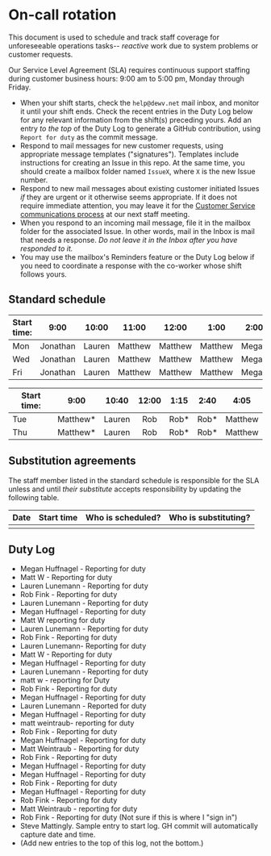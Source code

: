 # On-call rotation

This document is used to schedule and track staff coverage for unforeseeable operations tasks-- *reactive* work due to system problems or customer requests.

Our Service Level Agreement (SLA) requires continuous support staffing during customer business hours: 9:00 am to 5:00 pm, Monday through Friday. 

- When your shift starts, check the `help@dewv.net` mail inbox, and monitor it until your shift ends. Check the recent entries in the Duty Log below for any relevant information from the shift(s) preceding yours. Add an entry *to the top* of the Duty Log to generate a GitHub contribution, using `Report for duty` as the commit message.
- Respond to mail messages for new customer requests, using appropriate message templates ("signatures"). Templates include instructions for creating an Issue in this repo. At the same time, you should create a mailbox folder named `IssueX`, where `X` is the new Issue number.
- Respond to new mail messages about existing customer initiated Issues *if* they are urgent or it otherwise seems appropriate. If it does not require immediate attention, you may leave it for the [Customer Service communications process](https://github.com/dewv/procedures/blob/master/customerServiceCommunications.md) at our next staff meeting.
- When you respond to an incoming mail message, file it in the mailbox folder for the associated Issue. In other words, mail in the Inbox is mail that needs a response. *Do not leave it in the Inbox after you have responded to it.*
- You may use the mailbox's Reminders feature or the Duty Log below if you need to coordinate a response with the co-worker whose shift follows yours.

## Standard schedule

| Start time: | 9:00 |  10:00  | 11:00 | 12:00 |  1:00  | 2:00 |  3:00  |  4:00   |
| ----------- | :--: | :-----: | :---: | :---: | :----: | :--: | :----: | :-----: |
| Mon         | Jonathan | Lauren    |  Matthew    | Matthew| Matthew | Megan| Lauren |Jonathan |
| Wed         | Jonathan | Lauren    |  Matthew    | Matthew| Matthew | Megan| Lauren |Jonathan |
| Fri         | Jonathan | Lauren    |  Matthew    | Matthew| Matthew | Megan| Lauren |Jonathan |


| Start time: |  9:00   | 10:40 | 12:00 |  1:15  |  2:40  |  4:05  |
| ----------- | :-----: | :---: | :---: | :----: | :----: | :----: |
| Tue         | Matthew*        | Lauren      | Rob      |  Rob*      |  Rob*     | Matthew       |
| Thu         | Matthew*        | Lauren      | Rob      |  Rob*      |  Rob*     | Matthew       |

## Substitution agreements

The staff member listed in the standard schedule is responsible for the SLA unless and until *their substitute* accepts responsibility by updating the following table.

| Date | Start time | Who is scheduled? | Who is substituting? |
| ---- | ---- | ----- | ----- |
|      |      |       |       |

## Duty Log

- Megan Huffnagel - Reporting for duty
- Matt W - Reporting for duty
- Lauren Lunemann - Reporting for duty
- Rob Fink - Reporting for duty
- Lauren Lunemann - Reporting for duty
- Megan Huffnagel - Reporting for duty
- Matt W reporting for duty 
- Lauren Lunemann - Reporting for duty
- Rob Fink - Reporting for duty
- Lauren Lunemann- Reporting for duty
- Matt W - Reporting for duty
- Megan Huffnagel -  Reporting for duty
- Lauren Lunemann - Reporting for duty
- matt w - reporting for Duty
- Rob Fink - Reporting for duty
- Megan Huffnagel - Reporting for duty
- Lauren Lunemann - Reported for duty
- Megan Huffnagel - Reporting for duty
- matt weintraub- reporting for duty 
- Rob Fink - Reporting for duty
- Megan Huffnagel - Reporting for duty
- Matt Weintraub - Reporting for duty
- Rob Fink - Reporting for duty
- Megan Huffnagel - Reporting for duty
- Megan Huffnagel - Reporting for duty
- Rob Fink - Reporting for duty
- Megan Huffnagel - Reporting for duty
- Rob Fink - Reporting for duty
- Matt Weintraub  - reporting for duty 
- Rob Fink - Reporting for duty (Not sure if this is where I "sign in")
- Steve Mattingly. Sample entry to start log. GH commit will automatically capture date and time.
- (Add new entries to the top of this log, not the bottom.)
